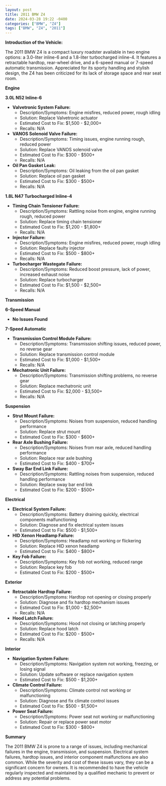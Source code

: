 ```yaml
---
layout: post
title: 2011 BMW Z4
date: 2024-03-28 19:22 -0400
categories: ["BMW", "Z4"]
tags: ["BMW", "Z4", "2011"]
---
```

**Introduction of the Vehicle:**

The 2011 BMW Z4 is a compact luxury roadster available in two engine options: a 3.0-liter inline-6 and a 1.8-liter turbocharged inline-4. It features a retractable hardtop, rear-wheel drive, and a 6-speed manual or 7-speed automatic transmission. Appreciated for its sporty handling and stylish design, the Z4 has been criticized for its lack of storage space and rear seat room.

**Engine**

**3.0L N52 Inline-6**

* **Valvetronic System Failure:**
    * Description/Symptoms: Engine misfires, reduced power, rough idling
    * Solution: Replace Valvetronic actuator
    * Estimated Cost to Fix: $1,500 - $2,000+
    * Recalls: N/A
* **VANOS Solenoid Valve Failure:**
    * Description/Symptoms: Timing issues, engine running rough, reduced power
    * Solution: Replace VANOS solenoid valve
    * Estimated Cost to Fix: $300 - $500+
    * Recalls: N/A
* **Oil Pan Gasket Leak:**
    * Description/Symptoms: Oil leaking from the oil pan gasket
    * Solution: Replace oil pan gasket
    * Estimated Cost to Fix: $300 - $500+
    * Recalls: N/A

**1.8L N47 Turbocharged Inline-4**

* **Timing Chain Tensioner Failure:**
    * Description/Symptoms: Rattling noise from engine, engine running rough, reduced power
    * Solution: Replace timing chain tensioner
    * Estimated Cost to Fix: $1,200 - $1,800+
    * Recalls: N/A
* **Injector Failure:**
    * Description/Symptoms: Engine misfires, reduced power, rough idling
    * Solution: Replace faulty injector
    * Estimated Cost to Fix: $500 - $800+
    * Recalls: N/A
* **Turbocharger Wastegate Failure:**
    * Description/Symptoms: Reduced boost pressure, lack of power, increased exhaust noise
    * Solution: Replace turbocharger
    * Estimated Cost to Fix: $1,500 - $2,500+
    * Recalls: N/A

**Transmission**

**6-Speed Manual**

* **No Issues Found**

**7-Speed Automatic**

* **Transmission Control Module Failure:**
    * Description/Symptoms: Transmission shifting issues, reduced power, no reverse gear
    * Solution: Replace transmission control module
    * Estimated Cost to Fix: $1,000 - $1,500+
    * Recalls: N/A
* **Mechatronic Unit Failure:**
    * Description/Symptoms: Transmission shifting problems, no reverse gear
    * Solution: Replace mechatronic unit
    * Estimated Cost to Fix: $2,000 - $3,500+
    * Recalls: N/A

**Suspension**

* **Strut Mount Failure:**
    * Description/Symptoms: Noises from suspension, reduced handling performance
    * Solution: Replace strut mount
    * Estimated Cost to Fix: $300 - $600+
* **Rear Axle Bushing Failure:**
    * Description/Symptoms: Noises from rear axle, reduced handling performance
    * Solution: Replace rear axle bushing
    * Estimated Cost to Fix: $400 - $700+
* **Sway Bar End Link Failure:**
    * Description/Symptoms: Rattling noises from suspension, reduced handling performance
    * Solution: Replace sway bar end link
    * Estimated Cost to Fix: $200 - $500+

**Electrical**

* **Electrical System Failure:**
    * Description/Symptoms: Battery draining quickly, electrical components malfunctioning
    * Solution: Diagnose and fix electrical system issues
    * Estimated Cost to Fix: $500 - $1,500+
* **HID Xenon Headlamp Failure:**
    * Description/Symptoms: Headlamp not working or flickering
    * Solution: Replace HID xenon headlamp
    * Estimated Cost to Fix: $400 - $800+
* **Key Fob Failure:**
    * Description/Symptoms: Key fob not working, reduced range
    * Solution: Replace key fob
    * Estimated Cost to Fix: $200 - $500+

**Exterior**

* **Retractable Hardtop Failure:**
    * Description/Symptoms: Hardtop not opening or closing properly
    * Solution: Diagnose and fix hardtop mechanism issues
    * Estimated Cost to Fix: $1,000 - $2,500+
    * Recalls: N/A
* **Hood Latch Failure:**
    * Description/Symptoms: Hood not closing or latching properly
    * Solution: Replace hood latch
    * Estimated Cost to Fix: $200 - $500+
    * Recalls: N/A

**Interior**

* **Navigation System Failure:**
    * Description/Symptoms: Navigation system not working, freezing, or losing signal
    * Solution: Update software or replace navigation system
    * Estimated Cost to Fix: $500 - $1,200+
* **Climate Control Failure:**
    * Description/Symptoms: Climate control not working or malfunctioning
    * Solution: Diagnose and fix climate control issues
    * Estimated Cost to Fix: $500 - $1,500+
* **Power Seat Failure:**
    * Description/Symptoms: Power seat not working or malfunctioning
    * Solution: Repair or replace power seat motor
    * Estimated Cost to Fix: $300 - $800+

**Summary**

The 2011 BMW Z4 is prone to a range of issues, including mechanical failures in the engine, transmission, and suspension. Electrical system failures, hardtop issues, and interior component malfunctions are also common. While the severity and cost of these issues vary, they can be a significant concern for owners. It is recommended to have the vehicle regularly inspected and maintained by a qualified mechanic to prevent or address any potential problems.
